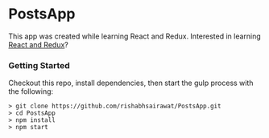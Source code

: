 # PostsApp

This app was created while learning React and Redux.
Interested in learning [React and Redux](https://www.udemy.com/react-redux/)?

### Getting Started
Checkout this repo, install dependencies, then start the gulp process with the following:

```
> git clone https://github.com/rishabhsairawat/PostsApp.git
> cd PostsApp
> npm install
> npm start
```